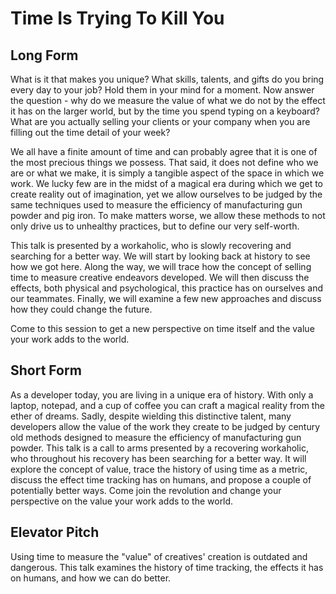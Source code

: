 Time Is Trying To Kill You
============================
Long Form
----------------------------
What is it that makes you unique? What skills, talents, and gifts do you bring every day to your job? Hold them in your mind for a moment. Now answer the question - why do we measure the value of what we do not by the effect it has on the larger world, but by the time you spend typing on a keyboard? What are you actually selling your clients or your company when you are filling out the time detail of your week?

We all have a finite amount of time and can probably agree that it is one of the most precious things we possess. That said, it does not define who we are or what we make, it is simply a tangible aspect of the space in which we work. We lucky few are in the midst of a magical era during which we get to create reality out of imagination, yet we allow ourselves to be judged by the same techniques used to measure the efficiency of manufacturing gun powder and pig iron. To make matters worse, we allow these methods to not only drive us to unhealthy practices, but to define our very self-worth.

This talk is presented by a workaholic, who is slowly recovering and searching for a better way. We will start by looking back at history to see how we got here. Along the way, we will trace how the concept of selling time to measure creative endeavors developed. We will then discuss the effects, both physical and psychological, this practice has on ourselves and our teammates. Finally, we will examine a few new approaches and discuss how they could change the future.

Come to this session to get a new perspective on time itself and the value your work adds to the world.

Short Form
----------------------------
As a developer today, you are living in a unique era of history. With only a laptop, notepad, and a cup of coffee you can craft a magical reality from the ether of dreams. Sadly, despite wielding this distinctive talent, many developers allow the value of the work they create to be judged by century old methods designed to measure the efficiency of manufacturing gun powder. This talk is a call to arms presented by a recovering workaholic, who throughout his recovery has been searching for a better way. It will explore the concept of value, trace the history of using time as a metric, discuss the effect time tracking has on humans, and propose a couple of potentially better ways. Come join the revolution and change your perspective on the value your work adds to the world.

Elevator Pitch
----------------------------
Using time to measure the "value" of creatives' creation is outdated and dangerous. This talk examines the history of time tracking, the effects it has on humans, and how we can do better.
